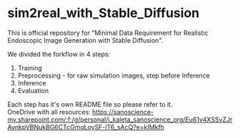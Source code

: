 # sim2real_with_Stable_Diffusion

This is official repository for "Minimal Data Requirement for Realistic Endoscopic Image Generation with Stable Diffusion".

We divided the forkflow in 4 steps:
1. Training
2. Preprocessing - for raw simulation images, step before Inference
3. Inference
4. Evaluation

Each step has it's own README file so please refer to it.  
OneDrive with all resources: https://sanoscience-my.sharepoint.com/:f:/g/personal/j_kaleta_sanoscience_org/Eu61v4XSSvZJrAvnkpVBNukBG6CTcGmqLoySF-lT6_sAcQ?e=kIMkfh
